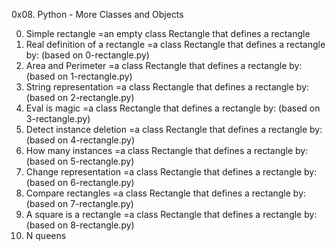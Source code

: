 0x08. Python - More Classes and Objects

0. Simple rectangle
=an empty class Rectangle that defines a rectangle
1. Real definition of a rectangle
=a class Rectangle that defines a rectangle by: (based on 0-rectangle.py)
2. Area and Perimeter
=a class Rectangle that defines a rectangle by: (based on 1-rectangle.py)
3. String representation
=a class Rectangle that defines a rectangle by: (based on 2-rectangle.py)
4. Eval is magic
=a class Rectangle that defines a rectangle by: (based on 3-rectangle.py)
5. Detect instance deletion
=a class Rectangle that defines a rectangle by: (based on 4-rectangle.py)
6. How many instances
=a class Rectangle that defines a rectangle by: (based on 5-rectangle.py)
7. Change representation
=a class Rectangle that defines a rectangle by: (based on 6-rectangle.py)
8. Compare rectangles
=a class Rectangle that defines a rectangle by: (based on 7-rectangle.py)
9. A square is a rectangle
=a class Rectangle that defines a rectangle by: (based on 8-rectangle.py)
10. N queens
